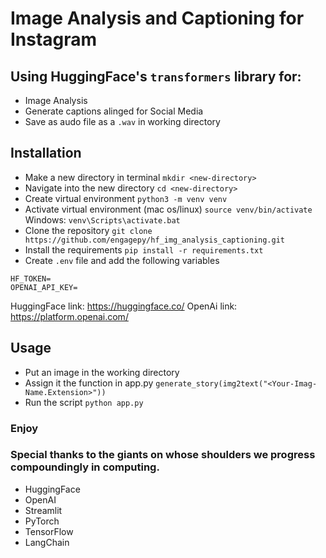 # Image Analysis and Captioning for Instagram

## Using HuggingFace's `transformers` library for:

- Image Analysis
- Generate captions alinged for Social Media
- Save as audo file as a `.wav` in working directory

## Installation

- Make a new directory in terminal `mkdir <new-directory>`
- Navigate into the new directory `cd <new-directory>`
- Create virtual environment `python3 -m venv venv` 
- Activate virtual environment (mac os/linux) `source venv/bin/activate` Windows: `venv\Scripts\activate.bat`
- Clone the repository `git clone https://github.com/engagepy/hf_img_analysis_captioning.git`
- Install the requirements `pip install -r requirements.txt`
- Create `.env` file and add the following variables

```
HF_TOKEN=
OPENAI_API_KEY=
```

HuggingFace link: https://huggingface.co/
OpenAi link: https://platform.openai.com/

## Usage

- Put an image in the working directory
- Assign it the function in app.py `generate_story(img2text("<Your-Imag-Name.Extension>"))`
- Run the script `python app.py`


### Enjoy

### Special thanks to the giants on whose shoulders we progress compoundingly in computing. 

- HuggingFace
- OpenAI
- Streamlit
- PyTorch
- TensorFlow
- LangChain

